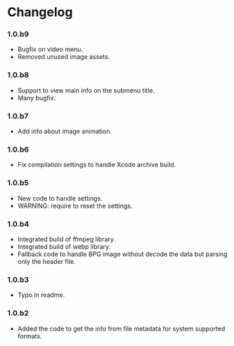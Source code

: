 Changelog
=======

### 1.0.b9

- Bugfix on video menu.
- Removed unused image assets.

### 1.0.b8

- Support to view main info on the submenu title.
- Many bugfix.

### 1.0.b7

- Add info about image animation.

### 1.0.b6

- Fix compilation settings to handle Xcode archive build.

### 1.0.b5

- New code to handle settings.
- WARNING: require to reset the settings.

### 1.0.b4

- Integrated build of ffmpeg library.
- Integrated build of webp library.
- Fallback code to handle BPG image without decode the data but parsing only the header file.

### 1.0.b3

- Typo in readme.

### 1.0.b2

- Added the code to get the info from file metadata for system supported formats.

